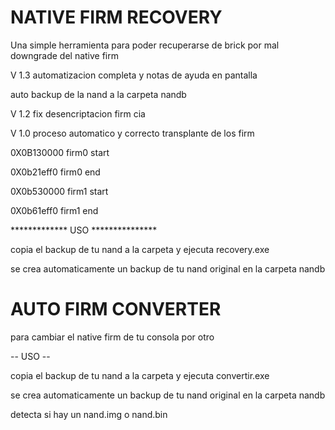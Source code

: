 

# NATIVE FIRM RECOVERY

Una simple herramienta para poder recuperarse de brick por mal downgrade del native firm


V 1.3 automatizacion completa y notas de ayuda en pantalla

auto backup de la nand a la carpeta nandb


V 1.2 fix desencriptacion firm cia


V 1.0 proceso automatico y correcto transplante de los firm

0X0B130000 firm0 start

0X0b21eff0 firm0 end


0X0b530000 firm1 start

0X0b61eff0 firm1 end


*************  USO   ***************

copia el backup de tu nand a  la carpeta y ejecuta recovery.exe

se crea automaticamente un backup de tu nand original en la carpeta nandb

# AUTO FIRM CONVERTER

para cambiar el native firm de tu consola por otro 

-- USO --

copia el backup de tu nand a  la carpeta y ejecuta convertir.exe

se crea automaticamente un backup de tu nand original en la carpeta nandb

detecta si hay un nand.img o nand.bin
